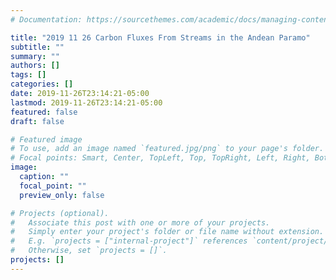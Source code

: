 ```yaml
---
# Documentation: https://sourcethemes.com/academic/docs/managing-content/

title: "2019 11 26 Carbon Fluxes From Streams in the Andean Paramo"
subtitle: ""
summary: ""
authors: []
tags: []
categories: []
date: 2019-11-26T23:14:21-05:00
lastmod: 2019-11-26T23:14:21-05:00
featured: false
draft: false

# Featured image
# To use, add an image named `featured.jpg/png` to your page's folder.
# Focal points: Smart, Center, TopLeft, Top, TopRight, Left, Right, BottomLeft, Bottom, BottomRight.
image:
  caption: ""
  focal_point: ""
  preview_only: false

# Projects (optional).
#   Associate this post with one or more of your projects.
#   Simply enter your project's folder or file name without extension.
#   E.g. `projects = ["internal-project"]` references `content/project/deep-learning/index.md`.
#   Otherwise, set `projects = []`.
projects: []
---
```

